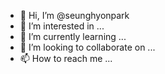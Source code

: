 - 👋 Hi, I’m @seunghyonpark
- 👀 I’m interested in ...
- 🌱 I’m currently learning ...
- 💞️ I’m looking to collaborate on ...
- 📫 How to reach me ...

<!---
seunghyonpark/seunghyonpark is a ✨ special ✨ repository because its `README.md` (this file) appears on your GitHub profile.
You can click the Preview link to take a look at your changes.
--->
